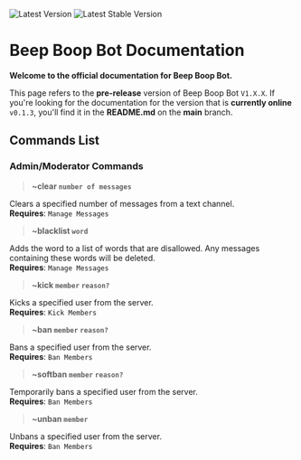 ![Latest Version](https://img.shields.io/github/v/release/matthewflegg/beepboop?include_prereleases&label=Latest%20Version&style=social)
![Latest Stable Version](https://img.shields.io/github/v/release/matthewflegg/beepboop?label=Latest%20Stable%20Version&style=social)

# Beep Boop Bot Documentation
**Welcome to the official documentation for Beep Boop Bot.**

This page refers to the **pre-release** version of Beep Boop Bot `V1.X.X`. If you're looking for the documentation for the version that is **currently online** `v0.1.3`, you'll find it in the **README.md** on the **main** branch. 

## Commands List

### Admin/Moderator Commands

> **~clear `number of messages`**

Clears a specified number of messages from a text channel.<br>
**Requires**: `Manage Messages`

> **~blacklist `word`**

Adds the word to a list of words that are disallowed. Any messages containing these words will be deleted.<br>
**Requires**: `Manage Messages`

> **~kick `member` `reason?`**

Kicks a specified user from the server.<br>
**Requires**: `Kick Members`

> **~ban `member` `reason?`**

Bans a specified user from the server.<br>
**Requires**: `Ban Members`

> **~softban `member` `reason?`**

Temporarily bans a specified user from the server.<br>
**Requires**: `Ban Members`

> **~unban `member`**

Unbans a specified user from the server.<br>
**Requires**: `Ban Members`
